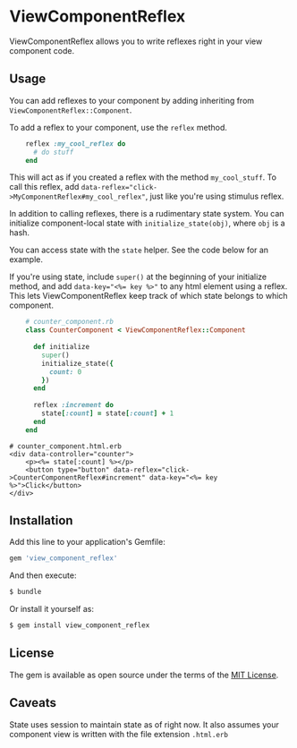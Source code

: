 # ViewComponentReflex

ViewComponentReflex allows you to write reflexes right in your view component code.

## Usage

You can add reflexes to your component by adding inheriting from `ViewComponentReflex::Component`.

To add a reflex to your component, use the `reflex` method.

```ruby
    reflex :my_cool_reflex do
      # do stuff
    end
```

This will act as if you created a reflex with the method `my_cool_stuff`. To call this reflex, add `data-reflex="click->MyComponentReflex#my_cool_reflex"`, just like you're
using stimulus reflex.

In addition to calling reflexes, there is a rudimentary state system. You can initialize component-local state with `initialize_state(obj)`, where `obj` is a hash.

You can access state with the `state` helper. See the code below for an example.

If you're using state, include `super()` at the beginning of your initialize method, and add `data-key="<%= key %>"` to any html element using a reflex. This 
lets ViewComponentReflex keep track of which state belongs to which component.


```ruby
    # counter_component.rb
    class CounterComponent < ViewComponentReflex::Component
   
      def initialize
        super()
        initialize_state({
          count: 0
        })
      end
    
      reflex :increment do
        state[:count] = state[:count] + 1
      end
    end
```

```erb
# counter_component.html.erb
<div data-controller="counter">
    <p><%= state[:count] %></p>
    <button type="button" data-reflex="click->CounterComponentReflex#increment" data-key="<%= key %>">Click</button>
</div>
```

## Installation
Add this line to your application's Gemfile:

```ruby
gem 'view_component_reflex'
```

And then execute:
```bash
$ bundle
```

Or install it yourself as:
```bash
$ gem install view_component_reflex
```

## License
The gem is available as open source under the terms of the [MIT License](https://opensource.org/licenses/MIT).

## Caveats

State uses session to maintain state as of right now. It also assumes your component view is written with the file extension `.html.erb`
